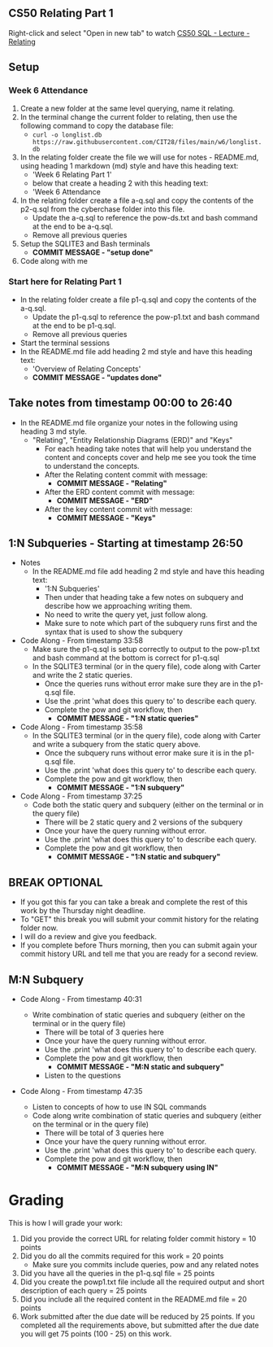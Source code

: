 ## CS50 Relating Part 1
Right-click and select "Open in new tab" to watch [CS50 SQL - Lecture - Relating](https://www.youtube.com/watch?v=_2t18Hy9Z0Y)

## Setup
### Week 6 Attendance 
1. Create a new folder at the same level querying, name it relating.
2. In the terminal change the current folder to relating, then use the following command to copy the database file:
    - ```curl -o longlist.db https://raw.githubusercontent.com/CIT28/files/main/w6/longlist.db```
3. In the relating folder create the file we will use for notes - README.md, using heading 1 markdown (md) style and have this heading text:
    - 'Week 6 Relating Part 1' 
    - below that create a heading 2 with this heading text:
    - 'Week 6 Attendance
4. In the relating folder create a file a-q.sql and copy the contents of the p2-q.sql from the cyberchase folder into this file.
    - Update the a-q.sql to reference the pow-ds.txt and bash command at the end to be a-q.sql.
    - Remove all previous queries
5. Setup the SQLITE3 and Bash terminals
     - **COMMIT MESSAGE - "setup done"**
6. Code along with me

### Start here for Relating Part 1 
- In the relating folder create a file p1-q.sql and copy the contents of the a-q.sql.
    - Update the p1-q.sql to reference the pow-p1.txt and bash command at the end to be p1-q.sql.
    - Remove all previous queries
- Start the terminal sessions   
- In the README.md file add heading 2 md style and have this heading text:
    - 'Overview of Relating Concepts'
    - **COMMIT MESSAGE - "updates done"**

## Take notes from timestamp 00:00 to 26:40
- In the README.md file organize your notes in the following using heading 3 md style.
    - "Relating", "Entity Relationship Diagrams (ERD)" and "Keys"
        - For each heading take notes that will help you understand the content and concepts cover and help me see you took the time to understand the concepts. 
        - After the Relating content commit with message:
            - **COMMIT MESSAGE - "Relating"**
        - After the ERD content commit with message:
            - **COMMIT MESSAGE - "ERD"**            
        - After the key content commit with message:
            - **COMMIT MESSAGE - "Keys"** 


## 1:N Subqueries - Starting at timestamp 26:50
- Notes 
    - In the README.md file add heading 2 md style and have this heading text:
        - '1:N Subqueries'
        - Then under that heading take a few notes on subquery and describe how we approaching writing them. 
        - No need to write the query yet, just follow along. 
        - Make sure to note which part of the subquery runs first and the syntax that is used to show the subquery
- Code Along - From timestamp 33:58
    - Make sure the p1-q.sql is setup correctly to output to the pow-p1.txt and bash command at the bottom is correct for p1-q.sql
    - In the SQLITE3 terminal (or in the query file), code along with Carter and write the 2 static queries. 
        - Once the queries runs without error make sure they are in the p1-q.sql file.
        - Use the .print 'what does this query to' to describe each query.
        - Complete the pow and git workflow, then
            - **COMMIT MESSAGE - "1:N static queries"**
- Code Along - From timestamp 35:58
    - In the SQLITE3 terminal (or in the query file), code along with Carter and write a subquery from the static query above. 
        - Once the subquery runs without error make sure it is in the p1-q.sql file.
        - Use the .print 'what does this query to' to describe each query.
        - Complete the pow and git workflow, then
            - **COMMIT MESSAGE - "1:N subquery"**
- Code Along - From timestamp 37:25
    - Code both the static query and subquery (either on the terminal or in the query file)
        - There will be 2 static query and 2 versions of the subquery
        - Once your have the query running without error.
        - Use the .print 'what does this query to' to describe each query.
        - Complete the pow and git workflow, then
            - **COMMIT MESSAGE - "1:N static and subquery"**

## BREAK OPTIONAL  
- If you got this far you can take a break and complete the rest of this work by the Thursday night deadline.  
- To "GET" this break you will submit your commit history for the relating folder now.
- I will do a review and give you feedback.
- If you complete before Thurs morning, then you can submit again your commit history URL and tell me that you are ready for a second review. 

## M:N Subquery
- Code Along - From timestamp 40:31
    - Write combination of static queries and subquery  (either on the terminal or in the query file)
        - There will be total of 3 queries here
        - Once your have the query running without error.
        - Use the .print 'what does this query to' to describe each query.
        - Complete the pow and git workflow, then
            - **COMMIT MESSAGE - "M:N static and subquery"**
        - Listen to the questions

- Code Along - From timestamp 47:35
    - Listen to concepts of how to use IN SQL commands
    - Code along write combination of static queries and subquery  (either on the terminal or in the query file)
        - There will be total of 3 queries here
        - Once your have the query running without error.
        - Use the .print 'what does this query to' to describe each query.
        - Complete the pow and git workflow, then
            - **COMMIT MESSAGE - "M:N subquery using IN"**    


# Grading
This is how I will grade your work:
1. Did you provide the correct URL for relating folder commit history = 10 points
2. Did you do all the commits required for this work = 20 points 
    - Make sure you commits include queries, pow and any related notes
3. Did you have all the queries in the p1-q.sql file = 25 points
4. Did you create the powp1.txt file include all the required output and short description of each query = 25 points
5. Did you include all the required content in the README.md file = 20 points
6. Work submitted after the due date will be reduced by 25 points. If you completed all the requirements above, but submitted after the due date you will get 75 points (100 - 25) on this work. 